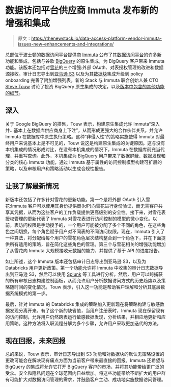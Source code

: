 # 数据访问平台供应商 Immuta 发布新的增强和集成

> 原文：<https://thenewstack.io/data-access-platform-vendor-immuta-issues-new-enhancements-and-integrations/>

总部位于波士顿的数据访问平台提供商 [Immuta](https://www.immuta.com/) 公布了其[数据访问平台](https://www.immuta.com/product/)的许多新功能和集成，包括与谷歌 [BigQuery](https://cloud.google.com/bigquery) 的原生集成，为 BigQuery 客户带来 Immuta 功能。该版本还包括对[雪花](https://www.snowflake.com/en/data-cloud/platform/)的三个增强:外部 OAuth、对表授权管理的改进和数据源接收。审计日志导出到[亚马逊 S3](https://aws.amazon.com/s3/) 以及为其[数据块](https://www.databricks.com/product/data-lakehouse)集成升级到 policy onboarding 完善了附加增强列表。新的 Stack 与 Immuta 联合创始人兼 CTO [Steve Touw](https://www.linkedin.com/in/steventouw) 讨论了投资 BigQuery 原生集成的决定，以及[版本中包含的其他功能的细节](https://www.immuta.com/blog/google-bigquery-access-control-immutas-latest-release/)。

## **深入**

关于 Google BigQuery 的搭售，Touw 表示，构建原生集成允许 Immuta“深入并…基本上在数据库供应商身上下注”，从而形成更强大的合作伙伴关系，并允许 Immuta 在数据库中原生执行策略。这种“非侵入性”的策略实施使得 Immuta 对最终用户来说基本上是不可见的，Touw 说这是构建原生集成的关键原因。这与没有本机集成的情况形成对比，在没有本机集成的情况下，Immuta 在数据库前充当代理，并重写查询。此外，本机集成为 BigQuery 用户带来了数据屏蔽、数据发现和分类的核心 Immuta 功能，通过 Immuta 基于属性的访问控制模型构建可扩展的策略，以及审核用户和策略活动以生成合规性报告。

## **让我了解最新情况**

新版本还包括了许多针对雪花的更新功能。第一个是将外部 OAuth 引入雪花:Immuta 客户可以使用其身份提供商(IdP)向雪花进行身份验证，而无需客户共享其凭据，从而为这些客户的工作负载提供更高级别的安全性。接下来，对雪花表授权管理的更新代表了 Immuta 对雪花表进行访问控制的模型的微小变化。以前，表访问权限是手动授予的，一个用户可能被分配了多个不同的角色，在这些角色之间切换，每个角色赋予用户对不同表的不同访问权限。现在，Immuta 引入了一种算法，将分配给每个用户的雪花角色层次结构整合到一个角色下，并在下面提供所有适用的策略，旨在简化这些角色的管理。第三个与雪花相关的增强功能增加了从雪花向 Immuta 大规模接收元数据的能力，并提供了基于 API 的进度报告。

如上所述，这个 Immuta 版本还包括审计日志导出到亚马逊 S3，以及为 Databricks 用户更新政策。第一个功能允许将 Immuta 中收集的审计日志数据导出到亚马逊 S3，然后可以使用 [Splunk](https://www.splunk.com/en_us/products/log-observer.html) 等工具进行分析。然后，用户可以跨捕获的所有审核日志构建控制面板，从而允许用户分析数据访问方式的历史趋势以及策略随时间的变化情况。Touw 表示，引入这一功能是帮助客户理解和分析其底层数据系统模式的第一步。

最后，针对 Immuta 的 Databricks 集成的策略加入更新现在将策略构建与敏感数据发现分离开来。有了这个新的缺省值，当用户注册表时，Immuta 现在保留现有的访问控制，允许用户仍然跨表运行敏感数据发现，分析结果，并相应地更新和应用策略。这种方法将入职流程分解为多个步骤，允许用户采取更加迭代的方法。

## **现在回报，未来回报**

总的来说，Touw 表示，审计日志导出到 S3 功能和对数据块的默认无策略设置的更改可能会在解决现有痛点方面为当前客户带来最直接的回报。Immuta 还希望与 BigQuery 的集成将允许它打开 BigQuery 客户的市场，并将其功能带给更广泛的受众。安全和隐私问题在全球范围内日益增加。将这些功能带给不断扩大的用户群有可能扩大对数据访问管理的需求，并鼓励客户主动、成功地实施数据访问管理。

<svg xmlns:xlink="http://www.w3.org/1999/xlink" viewBox="0 0 68 31" version="1.1"><title>Group</title> <desc>Created with Sketch.</desc></svg>